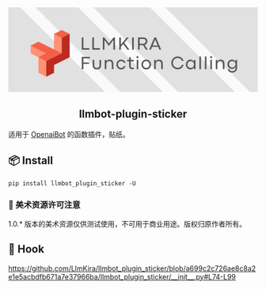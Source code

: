 <div align="center">
<a href="https://llmkira.github.io/Docs/plugin/basic">
    <img src="https://raw.githubusercontent.com/LlmKira/.github/main/llmbot/func_call_big.png">
</a>
<h2>llmbot-plugin-sticker</h2>
</div>

适用于 [OpenaiBot](https://github.com/LlmKira/Openaibot) 的函数插件，贴纸。

## 📦 Install

```shell
pip install llmbot_plugin_sticker -U
```

### 📝 美术资源许可注意

1.0.* 版本的美术资源仅供测试使用，不可用于商业用途。版权归原作者所有。

## 📝 Hook

https://github.com/LlmKira/llmbot_plugin_sticker/blob/a699c2c726ae8c8a2e1e5acbdfb671a7e37966ba/llmbot_plugin_sticker/__init__.py#L74-L99